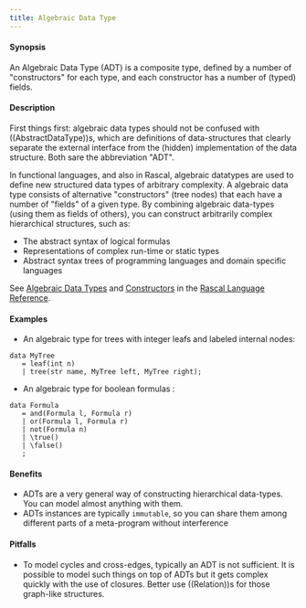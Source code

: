 ```yaml
---
title: Algebraic Data Type
---
```


#### Synopsis

An Algebraic Data Type (ADT) is a composite type, defined by a number of "constructors" for each type, and each constructor has a number of (typed) fields.

#### Description

First things first: algebraic data types should not be confused with ((AbstractDataType))s, which are definitions of data-structures that clearly separate the external interface from the (hidden) implementation of the data structure. Both sare the abbreviation "ADT".

In functional languages, and also in Rascal, algebraic datatypes
are used to define new structured data types of arbitrary complexity. A algebraic data type consists of alternative "constructors" (tree nodes) that each have a number of "fields" of a given type. By combining algebraic data-types (using them as fields of others), you can construct arbitrarily complex hierarchical structures, such as:
* The abstract syntax of logical formulas
* Representations of complex run-time or static types
* Abstract syntax trees of programming languages and domain specific languages

See [Algebraic Data Types]((Rascal:Declarations-AlgebraicDataType)) and 
[Constructors]((Rascal:Values-Constructor)) in the [Rascal Language Reference]((Rascal)).

#### Examples

*  An algebraic type for trees with integer leafs and labeled internal nodes:
```rascal
data MyTree 
   = leaf(int n) 
   | tree(str name, MyTree left, MyTree right);
```

* An algebraic type for boolean formulas :
```rascal
data Formula 
   = and(Formula l, Formula r)
   | or(Formula l, Formula r)
   | not(Formula n)
   | \true()
   | \false()
   ;
```

#### Benefits

* ADTs are a very general way of constructing hierarchical data-types. You can model almost anything with them.
* ADTs instances are typically `immutable`, so you can share them among different parts of a meta-program without interference

#### Pitfalls

* To model cycles and cross-edges, typically an ADT is not sufficient. It is possible to model such things on top of ADTs but it gets complex quickly with the use of closures. Better use ((Relation))s for those graph-like structures.


